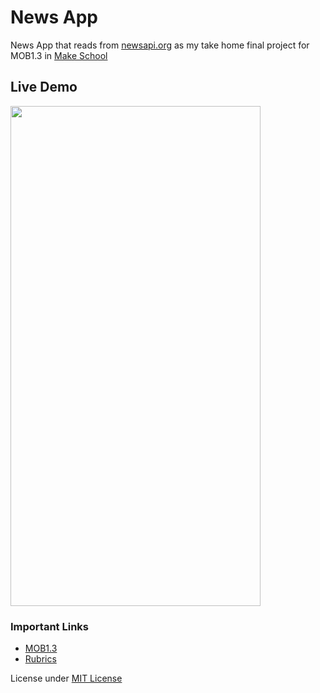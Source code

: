 # News App
News App that reads from [newsapi.org](newsapi.org) as my take home final project for MOB1.3 in [Make School](makeschool.com)

## Live Demo
 <img src="https://github.com/SamuelFolledo/NewsApp/blob/master/static/gif/newsAppDemo2.gif" width="400" height="800"> 

### Important Links
- [MOB1.3](https://github.com/Make-School-Courses/MOB-1.3-Dynamic-iOS-Apps)
- [Rubrics](https://github.com/Make-School-Courses/MOB-1.3-Dynamic-iOS-Apps/blob/master/Projects/FinalProject.md)

License under [MIT License](LICENSE)
